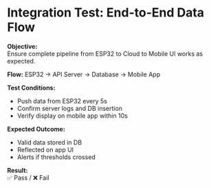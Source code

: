 # Integration Test: End-to-End Data Flow

**Objective:**  
Ensure complete pipeline from ESP32 to Cloud to Mobile UI works as expected.

**Flow:**
ESP32 → API Server → Database → Mobile App

**Test Conditions:**
- Push data from ESP32 every 5s
- Confirm server logs and DB insertion
- Verify display on mobile app within 10s

**Expected Outcome:**  
- Valid data stored in DB  
- Reflected on app UI  
- Alerts if thresholds crossed  

**Result:**  
✅ Pass / ❌ Fail  
